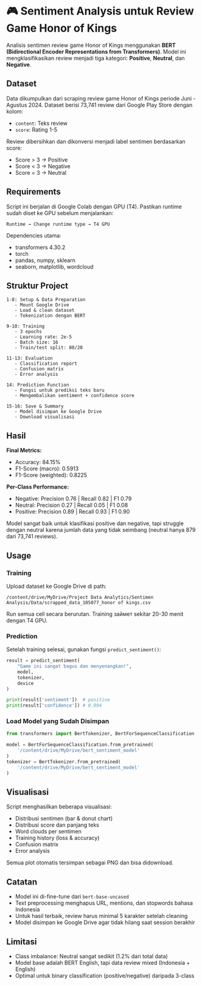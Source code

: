 # 🎮 Sentiment Analysis untuk Review Game Honor of Kings

Analisis sentimen review game Honor of Kings menggunakan **BERT (Bidirectional Encoder Representations from Transformers)**. Model ini mengklasifikasikan review menjadi tiga kategori: **Positive**, **Neutral**, dan **Negative**.

## Dataset
Data dikumpulkan dari scraping review game Honor of Kings periode Juni - Agustus 2024.
Dataset berisi 73,741 review dari Google Play Store dengan kolom:
- `content`: Teks review
- `score`: Rating 1-5

Review dibersihkan dan dikonversi menjadi label sentimen berdasarkan score:
- Score > 3 → Positive
- Score < 3 → Negative  
- Score = 3 → Neutral

## Requirements

Script ini berjalan di Google Colab dengan GPU (T4). Pastikan runtime sudah diset ke GPU sebelum menjalankan:

```
Runtime → Change runtime type → T4 GPU
```

Dependencies utama:
- transformers 4.30.2
- torch
- pandas, numpy, sklearn
- seaborn, matplotlib, wordcloud

## Struktur Project

```
1-8: Setup & Data Preparation
   - Mount Google Drive
   - Load & clean dataset
   - Tokenization dengan BERT

9-10: Training
   - 3 epochs
   - Learning rate: 2e-5
   - Batch size: 16
   - Train/test split: 80/20

11-13: Evaluation
   - Classification report
   - Confusion matrix
   - Error analysis

14: Prediction Function
   - Fungsi untuk prediksi teks baru
   - Mengembalikan sentiment + confidence score

15-16: Save & Summary
   - Model disimpan ke Google Drive
   - Download visualisasi
```

## Hasil

**Final Metrics:**
- Accuracy: 84.15%
- F1-Score (macro): 0.5913
- F1-Score (weighted): 0.8225

**Per-Class Performance:**
- Negative: Precision 0.76 | Recall 0.82 | F1 0.79
- Neutral: Precision 0.27 | Recall 0.05 | F1 0.08
- Positive: Precision 0.89 | Recall 0.93 | F1 0.90

Model sangat baik untuk klasifikasi positive dan negative, tapi struggle dengan neutral karena jumlah data yang tidak seimbang (neutral hanya 879 dari 73,741 reviews).

## Usage

### Training

Upload dataset ke Google Drive di path:
```
/content/drive/MyDrive/Project Data Analytics/Sentimen Analysis/Data/scrapped_data_105077_honor of kings.csv
```

Run semua cell secara berurutan. Training займет sekitar 20-30 menit dengan T4 GPU.

### Prediction

Setelah training selesai, gunakan fungsi `predict_sentiment()`:

```python
result = predict_sentiment(
    "Game ini sangat bagus dan menyenangkan!",
    model, 
    tokenizer, 
    device
)

print(result['sentiment'])  # positive
print(result['confidence']) # 0.994
```

### Load Model yang Sudah Disimpan

```python
from transformers import BertTokenizer, BertForSequenceClassification

model = BertForSequenceClassification.from_pretrained(
    '/content/drive/MyDrive/bert_sentiment_model'
)
tokenizer = BertTokenizer.from_pretrained(
    '/content/drive/MyDrive/bert_sentiment_model'
)
```

## Visualisasi

Script menghasilkan beberapa visualisasi:
- Distribusi sentimen (bar & donut chart)
- Distribusi score dan panjang teks
- Word clouds per sentimen
- Training history (loss & accuracy)
- Confusion matrix
- Error analysis

Semua plot otomatis tersimpan sebagai PNG dan bisa didownload.

## Catatan

- Model ini di-fine-tune dari `bert-base-uncased`
- Text preprocessing menghapus URL, mentions, dan stopwords bahasa Indonesia
- Untuk hasil terbaik, review harus minimal 5 karakter setelah cleaning
- Model disimpan ke Google Drive agar tidak hilang saat session berakhir

## Limitasi

- Class imbalance: Neutral sangat sedikit (1.2% dari total data)
- Model base adalah BERT English, tapi data review mixed (Indonesia + English)
- Optimal untuk binary classification (positive/negative) daripada 3-class